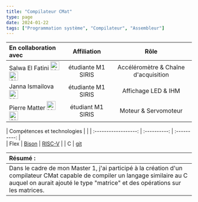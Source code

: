 ```yaml
---
title: "Compilateur CMat"
type: page
date: 2024-01-22
tags: ["Programmation système", "Compilateur", "Assembleur"]
---
```



|En collaboration avec | Affiliation | Rôle | 
| :------------------ | :----------: | :----------: |
| Salwa El Fatini <a href="https://www.linkedin.com/in/salwa-el-fatini-a6879320b/"><img src="/images/linkedin.svg" alt="Linkedin" width="24px"></a> <a href="https://github.com/Awlas"><img src="/images/github.svg" alt="GitHub" width="24px"></a>| étudiante M1 SIRIS | Accéléromètre & Chaîne d'acquisition|  
| Janna Ismailova <a href="https://www.linkedin.com/in/janna-ismailova/"><img src="/images/linkedin.svg" alt="Linkedin" width="24px"></a> | étudiante M1 SIRIS | Affichage LED & IHM|  
| Pierre Matter <a href="https://www.linkedin.com/in/pierre-matter-816752264/"><img src="/images/linkedin.svg" alt="Linkedin" width="24px"></a>  <a href="https://github.com/Caillassage"><img src="/images/github.svg" alt="GitHub" width="24px"></a>| étudiant M1 SIRIS | Moteur & Servomoteur|    
 
| Compétences et technologies |    |
| :------------------: | :----------: | :----------: |  
| Flex | [Bison](https://www.gnu.org/software/bison/) | [RISC-V](https://risc-v.technology/) |
| C | [git](https://git-scm.com/)

| Résumé : |
| :------------------ |
| Dans le cadre de mon Master 1, j'ai participé à la création d'un compilateur CMat capable de compiler un langage similaire au C auquel on aurait ajouté le type "matrice" et des opérations sur les matrices.| 